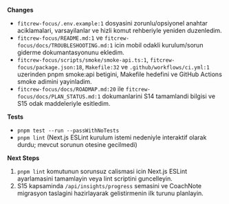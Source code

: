 **Changes**
- `fitcrew-focus/.env.example:1` dosyasini zorunlu/opsiyonel anahtar aciklamalari, varsayilanlar ve hizli komut rehberiyle yeniden duzenledim.
- `fitcrew-focus/README.md:1` ve `fitcrew-focus/docs/TROUBLESHOOTING.md:1` icin mobil odakli kurulum/sorun giderme dokumantasyonunu ekledim.
- `fitcrew-focus/scripts/smoke/smoke-api.ts:1`, `fitcrew-focus/package.json:18`, `Makefile:32` ve `.github/workflows/ci.yml:1` uzerinden pnpm smoke:api betigini, Makefile hedefini ve GitHub Actions smoke adimini yayinladim.
- `fitcrew-focus/docs/ROADMAP.md:20` ile `fitcrew-focus/docs/PLAN_STATUS.md:1` dokumanlarini S14 tamamlandi bilgisi ve S15 odak maddeleriyle esitledim.

**Tests**
- `pnpm test --run --passWithNoTests`
- `pnpm lint` (Next.js ESLint kurulum istemi nedeniyle interaktif olarak durdu; mevcut sorunun otesine gecilmedi)

**Next Steps**
1. `pnpm lint` komutunun sorunsuz calismasi icin Next.js ESLint ayarlamasini tamamlayin veya lint scriptini guncelleyin.
2. S15 kapsaminda `/api/insights/progress` semasini ve CoachNote migrasyon taslagini hazirlayarak gelistirmenin ilk turunu planlayin.
